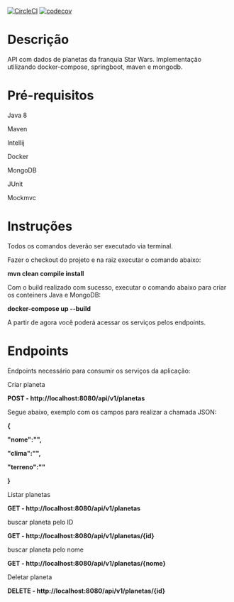 [![CircleCI](https://circleci.com/gh/JonatasRodrigues/starWarsAPI.svg?style=svg)](https://circleci.com/gh/JonatasRodrigues/starWarsAPI)
[![codecov](https://codecov.io/gh/JonatasRodrigues/starWarsAPI/branch/master/graph/badge.svg)](https://codecov.io/gh/JonatasRodrigues/starWarsAPI)

# Descrição

API com dados de planetas da franquia Star Wars. Implementação utilizando docker-compose, springboot, maven e mongodb.

# Pré-requisitos

Java 8

Maven

Intellij

Docker 

MongoDB

JUnit

Mockmvc

# Instruções

Todos os comandos deverão ser executado via terminal.

Fazer o checkout do projeto e na raiz executar o comando abaixo:

<b>mvn clean compile install</b>

Com o build realizado com sucesso, executar o comando abaixo para criar os conteiners Java e MongoDB:

<b>docker-compose up --build</b>

A partir de agora você poderá acessar os serviços pelos endpoints.

# Endpoints

Endpoints necessário para consumir os serviços da aplicação:

Criar planeta

<b>POST - http://localhost:8080/api/v1/planetas</b>

Segue abaixo, exemplo com os campos para realizar a chamada JSON:

<b>{ 

"nome":"",

"clima":"", 

"terreno":""

}</b>

Listar planetas

<b>GET - http://localhost:8080/api/v1/planetas</b>

buscar planeta pelo ID

<b>GET - http://localhost:8080/api/v1/planetas/{id}</b>

buscar planeta pelo nome

<b>GET - http://localhost:8080/api/v1/planetas/{nome}</b>

Deletar planeta

<b>DELETE - http://localhost:8080/api/v1/planetas/{id}</b>
